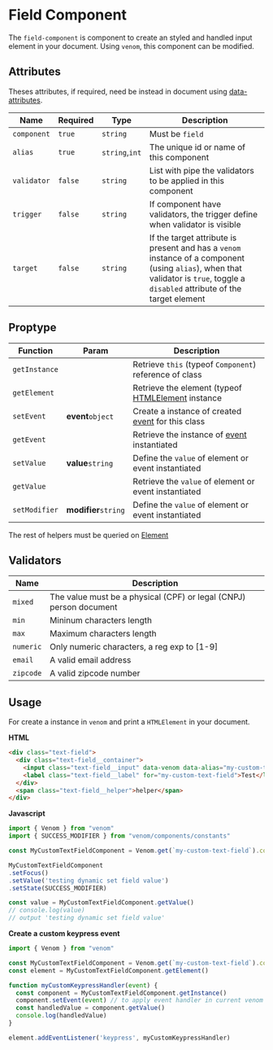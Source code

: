 # Field Component

The `field-component` is component to create an styled and handled input element in your document.
Using `venom`, this component can be modified.

## Attributes

Theses attributes, if required, need be instead in document using [data-attributes](https://developer.mozilla.org/pt-BR/docs/Web/HTML/Global_attributes/data-*).

| Name | Required | Type | Description |
| ---- | -------- | ---- | ----------- |
| `component` | `true` | `string` | Must be `field` |
| `alias` | `true` | `string`,`int` | The unique id or name of this component |
| `validator` | `false` | `string` | List with pipe the validators to be applied in this component |
| `trigger` | `false` | `string` | If component have validators, the trigger define when validator is visible |
| `target` | `false` | `string` | If the target attribute is present and has a `venom` instance of a component (using `alias`), when that validator is `true`, toggle a `disabled` attribute of the target element |


## Proptype

| Function | Param | Description |
| -------- | ----- | ----------- |
| `getInstance` | | Retrieve `this` (typeof `Component`) reference of class |
| `getElement` | | Retrieve the element (typeof [HTMLElement](https://developer.mozilla.org/pt-BR/docs/Web/API/HTMLElement) instance |
| `setEvent` | **event**`object` | Create a instance of created [event](https://developer.mozilla.org/pt-BR/docs/Web/Events) for this class |
| `getEvent` | | Retrieve the instance of [event](https://developer.mozilla.org/pt-BR/docs/Web/Events) instantiated |
| `setValue` | **value**`string` | Define the `value` of element or event instantiated |
| `getValue` | | Retrieve the `value` of element or event instantiated |
| `setModifier` | **modifier**`string` | Define the `value` of element or event instantiated |

The rest of helpers must be queried on [Element](https://developer.mozilla.org/en-US/docs/Web/API/Element)

## Validators

| Name | Description |
| ---- | ----------- |
| `mixed` | The value must be a physical (CPF) or legal (CNPJ) person document |
| `min` | Mininum characters length |
| `max` | Maximum characters length |
| `numeric` | Only numeric characters, a reg exp to [1-9] |
| `email` | A valid email address |
| `zipcode` | A valid zipcode number |

## Usage

For create a instance in `venom` and print a `HTMLElement` in your document.

**HTML**

```html
<div class="text-field">
  <div class="text-field__container">
    <input class="text-field__input" data-venom data-alias="my-custom-text-field" data-component="field" type="text" value="" name="my-custom-text-field" id="my-custom-text-field"/>
    <label class="text-field__label" for="my-custom-text-field">Test</label>
  </div>
  <span class="text-field__helper">helper</span>
</div>
```

**Javascript**

```javascript
import { Venom } from "venom"
import { SUCCESS_MODIFIER } from "venom/components/constants"

const MyCustomTextFieldComponent = Venom.get(`my-custom-text-field`).component

MyCustomTextFieldComponent
.setFocus()
.setValue('testing dynamic set field value')
.setState(SUCCESS_MODIFIER)

const value = MyCustomTextFieldComponent.getValue()
// console.log(value)
// output 'testing dynamic set field value'

```

**Create a custom keypress event**
```javascript
import { Venom } from "venom"

const MyCustomTextFieldComponent = Venom.get(`my-custom-text-field`).component
const element = MyCustomTextFieldComponent.getElement()

function myCustomKeypressHandler(event) {
  const component = MyCustomTextFieldComponent.getInstance()
  component.setEvent(event) // to apply event handler in current venom component instance
  const handledValue = component.getValue()
  console.log(handledValue)
}

element.addEventListener('keypress', myCustomKeypressHandler)
```